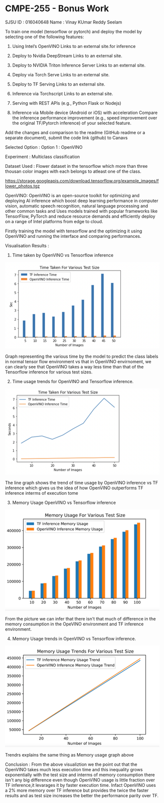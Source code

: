 # CMPE-255 - Bonus Work

SJSU ID : 016040648
Name : Vinay KUmar Reddy Seelam


To train one model (tensorflow or pytorch) and deploy the model by selecting one of the following features: 

1) Using Intel’s OpenVINO Links to an external site.for inference

2) Deploy to Nvidia DeepStream Links to an external site.

3) Deploy to NVIDIA Triton Inference Server Links to an external site.

4) Deploy via Torch Serve Links to an external site.

5) Deploy to TF Serving Links to an external site.

6) Inference via Torchscript Links to an external site.

6) Serving with REST APIs (e.g., Python Flask or Nodejs)

7) Inference via Mobile device (Android or iOS) with acceleration Compare the inference performance improvement (e.g., speed improvement over the original TF/Pytorch inference) of your selected feature.

Add the changes and comparison to the readme (GitHub readme or a separate document), submit the code link (github) to Canavs

Selected Option : Option 1 : OpenVINO

Experiment : Multiclass classification

Dataset Used : Flower dataset in the tensorflow which more than three thousan color images with each belongs to atleast one of the class.

https://storage.googleapis.com/download.tensorflow.org/example_images/flower_photos.tgz

OpenVINO: OpenVINO is  an open-source toolkit for optimizing and deploying AI inference which boost deep learning performance in computer vision, automatic speech recognition, natural language processing and other common tasks and Uses models trained with popular frameworks like TensorFlow, PyTorch and reduce resource demands and efficiently deploy on a range of Intel platforms from edge to cloud.


Firstly training the model with tensorflow and the optimizing it using OpenVINO and running the interface and comparing performances.

Visualisation Results : 

1. Time taken by OpenVINO vs Tensorflow inference

![image](https://github.com/vinaykumarseelam/255_Bonus_Work/blob/main/255_BarGraph.png)

Graph representing the various time by the model to predict the class labels in normal tensor flow environment vs that in OpenVINO envirnoment, we can clearly see that OpenVINO takes a way less time than that of the Tensorflow inference for various test sizes.

2. Time usage trends for OpenVINO and Tensorflow inference.

![image](https://github.com/vinaykumarseelam/255_Bonus_Work/blob/main/255_LineGraph.png)

The line graph shows the trend of time usage by OpenVINO inference vs TF inference which gives us the idea of how OpenVINO outperforms TF inference interms of execution tome


3. Memory Usage OpenVINO vs Tensorflow inference


![image](https://github.com/vinaykumarseelam/255_Bonus_Work/blob/main/255_bar.png)

From the picture we can infer that there isn't that much of difference in the memory consumption in the OpeVINO environment and TF inference environment.


4. Memory Usage trends in OpenVINO vs Tensorflow inference.

![image](https://github.com/vinaykumarseelam/255_Bonus_Work/blob/main/255_Line_mem.png)

Trendrs explains the same thing as Memory usage graph above


Conclusion : From the above visualiztion we the point out that the OpenVINO takes much less execution time and this inequality grows exponentially with the test size and interms of memory consumption there isn't any big difference even though OpenVINO usage is little fraction over TF inference,it levarages it by faster execution time. Infact OpenVINO uses a 2% more memory over TF inference but provides the twice the faster results and as test size increases the better the performance parity over TF.

















